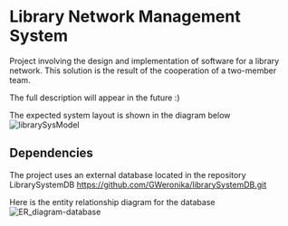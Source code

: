 # Library Network Management System
Project involving the design and implementation of software for a library network. This solution is the result of the cooperation of a two-member team. 

The full description will appear in the future :)

The expected system layout is shown in the diagram below
![librarySysModel](https://github.com/GWeronika/LibraryManagementSystem/assets/126601389/7b8880ee-183e-4dcb-955a-b3b66f036fa5)


## Dependencies
The project uses an external database located in the repository LibrarySystemDB  https://github.com/GWeronika/librarySystemDB.git

Here is the entity relationship diagram for the database
![ER_diagram-database](https://github.com/GWeronika/LibraryManagementSystem/assets/126601389/3a306007-28e8-4683-8cea-6bb51ef339ea)
